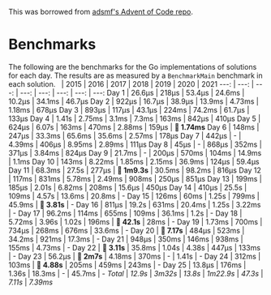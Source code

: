 This was borrowed from [adsmf's Advent of Code repo](https://github.com/adsmf/adventofcode/tree/master/benchmarks).

# Benchmarks
The following are the benchmarks for the Go implementations of solutions for each day. The results are as measured by a `BenchmarkMain` benchmark in each solution.
 &nbsp;  | 2015 | 2016 | 2017 | 2018 | 2019 | 2020 | 2021
 ---:  | ---:  | ---:  | ---:  | ---:  | ---:  | ---:  | ---: 
Day 1 | 26.6µs | 218µs | 53.4µs | 24.6ms | 10.2µs | 34.1ms | 46.7µs
Day 2 | 922µs | 16.7µs | 38.9µs | 13.9ms | 4.73ms | 1.18ms | 678µs
Day 3 | 893µs | 117µs | 43.1µs | 224ms | 74.2ms | 61.7µs | 133µs
Day 4 | 1.41s | 2.75ms | 3.1ms | 7.3ms | 163ms | 842µs | 410µs
Day 5 | 624µs | 6.07s | 163ms | 470ms | 2.88ms | 159µs | **🔴 1.74ms**
Day 6 | 148ms | 247µs | 33.3ms | 65.6ms | 35.6ms | 2.57ms | 178µs
Day 7 | 442µs | - | 4.39ms | 406µs | 8.95ms | 2.89ms | 111µs
Day 8 | 45µs | - | 868µs | 352ms | 371µs | 3.84ms | 824µs
Day 9 | 21.7ms | - | 200µs | 570ms | 104ms | 14.9ms | 1.1ms
Day 10 | 143ms | 8.22ms | 1.85ms | 2.15ms | 36.9ms | 124µs | 59.4µs
Day 11 | 68.3ms | 27.5s | 277µs | **🔴 1m9.3s** | 30.5ms | 98.2ms | 816µs
Day 12 | 117ms | 831ms | 5.78ms | 2.49ms | 908ms | 250µs | 851µs
Day 13 | 199ms | 185µs | 2.01s | 6.82ms | 208ms | 15.6µs | 450µs
Day 14 | 410µs | 25.5s | 109ms | 4.57s | 13.6ms | 20.8ms | -
Day 15 | 126ms | 60ms | 1.25s | 799ms | 45.9ms | **🔴 3.81s** | -
Day 16 | 811µs | 19.2s | 631ms | 20.4ms | 1.25s | 3.22ms | -
Day 17 | 96.2ms | 114ms | 655ms | 109ms | 36.1ms | 1.2s | -
Day 18 | 5.72ms | 3.96s | 1.02s | 196ms | **🔴 42.1s** | 28ms | -
Day 19 | 1.73ms | 700ms | 734µs | 268ms | 676ms | 33.6ms | -
Day 20 | **🔴 7.17s** | 484µs | 523ms | 34.2ms | 921ms | 17.3ms | -
Day 21 | 948µs | 350ms | 146ms | 938ms | 155ms | 4.73ms | -
Day 22 | **🔴 3.11s** | 35.8ms | 1.04s | 4.38s | 447µs | 133ms | -
Day 23 | 56.2µs | **🔴 2m7s** | 4.18ms | 370ms | - | 1.41s | -
Day 24 | 312ms | 103ms | **🔴 4.88s** | 205ms | 459ms | 243ms | -
Day 25 | 13.8µs | 176ms | 1.36s | 18.3ms | - | 45.7ms | -
*Total* | *12.9s* | *3m32s* | *13.8s* | *1m22.9s* | *47.3s* | *7.11s* | *7.39ms*
